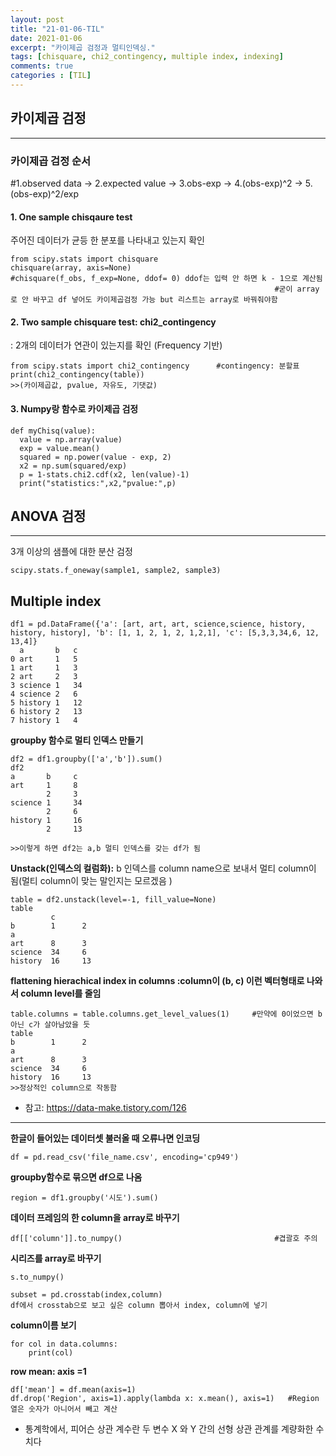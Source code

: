 ```yaml
---
layout: post
title: "21-01-06-TIL"
date: 2021-01-06
excerpt: "카이제곱 검정과 멀티인덱싱."
tags: [chisquare, chi2_contingency, multiple index, indexing]
comments: true
categories : [TIL]
---
```


## 카이제곱 검정

---



### 카이제곱 검정 순서
#1.observed data -> 2.expected value -> 3.obs-exp -> 4.(obs-exp)^2 -> 5.(obs-exp)^2/exp

#### 1. One sample chisqaure test
주어진 데이터가 균등 한 분포를 나타내고 있는지 확인
```
from scipy.stats import chisquare
chisquare(array, axis=None)                                #chisquare(f_obs, f_exp=None, ddof= 0) ddof는 입력 안 하면 k - 1으로 계산됨
                                                           #굳이 array로 안 바꾸고 df 넣어도 카이제곱검정 가능 but 리스트는 array로 바꿔줘야함
```

#### 2. Two sample chisquare test: chi2_contingency             
: 2개의 데이터가 연관이 있는지를 확인 (Frequency 기반)
```
from scipy.stats import chi2_contingency      #contingency: 분할표
print(chi2_contingency(table))
>>(카이제곱값, pvalue, 자유도, 기댓값)
```
#### 3. Numpy랑 함수로 카이제곱 검정
```
def myChisq(value):
  value = np.array(value)
  exp = value.mean()
  squared = np.power(value - exp, 2)
  x2 = np.sum(squared/exp)
  p = 1-stats.chi2.cdf(x2, len(value)-1)
  print("statistics:",x2,"pvalue:",p)
```
## ANOVA 검정

---

3개 이상의 샘플에 대한 분산 검정

```
scipy.stats.f_oneway(sample1, sample2, sample3)
```
## Multiple index
```
df1 = pd.DataFrame({'a': [art, art, art, science,science, history, history, history], 'b': [1, 1, 2, 1, 2, 1,2,1], 'c': [5,3,3,34,6, 12, 13,4]}
  a       b   c
0 art     1   5
1 art     1   3
2 art     2   3
3 science 1   34
4 science 2   6
5 history 1   12
6 history 2   13
7 history 1   4
```
**groupby 함수로 멀티 인덱스 만들기**
```
df2 = df1.groupby(['a','b']).sum()
df2
a       b     c
art     1     8
        2     3
science 1     34
        2     6
history 1     16
        2     13

>>이렇게 하면 df2는 a,b 멀티 인덱스를 갖는 df가 됨
```

**Unstack(인덱스의 컬럼화):**
b 인덱스를 column name으로 보내서 멀티 column이 됨(멀티 column이 맞는 말인지는 모르겠음 )
```
table = df2.unstack(level=-1, fill_value=None)
table
         c
b        1      2
a
art      8      3
science  34     6
history  16     13
```

**flattening hierachical index in columns :column이 (b, c) 이런 벡터형태로 나와서 column level를 줄임**
```
table.columns = table.columns.get_level_values(1)     #만약에 0이었으면 b아닌 c가 살아남았을 듯
table
b        1      2
a
art      8      3
science  34     6
history  16     13
>>정상적인 column으로 작동함
```

* 참고: https://data-make.tistory.com/126
-------

**한글이 들어있는 데이터셋 불러올 때 오류나면 인코딩**

```
df = pd.read_csv('file_name.csv', encoding='cp949') 
```

**groupby함수로 묶으면 df으로 나옴**
```
region = df1.groupby('시도').sum()
```
**데이터 프레임의 한 column을 array로 바꾸기**
```
df[['column']].to_numpy()                                  #겹괄호 주의
```
**시리즈를 array로 바꾸기**
```
s.to_numpy()
```
```
subset = pd.crosstab(index,column)
df에서 crosstab으로 보고 싶은 column 뽑아서 index, column에 넣기
```
**column이름 보기**
```
for col in data.columns: 
    print(col) 
```
**row mean: axis =1**
```
df['mean'] = df.mean(axis=1)
df.drop('Region', axis=1).apply(lambda x: x.mean(), axis=1)   #Region 열은 숫자가 아니어서 빼고 계산
```
* 통계학에서, 피어슨 상관 계수란 두 변수 X 와 Y 간의 선형 상관 관계를 계량화한 수치다